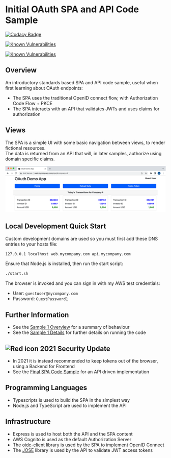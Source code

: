 # Initial OAuth SPA and API Code Sample

[![Codacy Badge](https://app.codacy.com/project/badge/Grade/7a56644ad31e4cb5895f732cf07a86ce)](https://www.codacy.com/gh/gary-archer/oauth.websample1/dashboard?utm_source=github.com&amp;utm_medium=referral&amp;utm_content=gary-archer/oauth.websample1&amp;utm_campaign=Badge_Grade)

[![Known Vulnerabilities](https://snyk.io/test/github/gary-archer/oauth.websample1/badge.svg?targetFile=spa/package.json)](https://snyk.io/test/github/gary-archer/oauth.websample1?targetFile=spa/package.json&x=1)

[![Known Vulnerabilities](https://snyk.io/test/github/gary-archer/oauth.websample1/badge.svg?targetFile=api/package.json)](https://snyk.io/test/github/gary-archer/oauth.websample1?targetFile=api/package.json&x=1)

## Overview

An introductory standards based SPA and API code sample, useful when first learning about OAuth endpoints:

- The SPA uses the traditional OpenID connect flow, with Authorization Code Flow + PKCE
- The SPA interacts with an API that validates JWTs and uses claims for authorization

## Views

The SPA is a simple UI with some basic navigation between views, to render fictional resources.\
The data is returned from an API that will, in later samples, authorize using domain specific claims.

![SPA Views](./doc/views.png)

## Local Development Quick Start

Custom development domains are used so you must first add these DNS entries to your hosts file:

```bash
127.0.0.1 localhost web.mycompany.com api.mycompany.com
```

Ensure that Node.js is installed, then run the start script:

```bash
./start.sh
```

The browser is invoked and you can sign in with my AWS test credentials:

- User: `guestuser@mycompany.com`
- Password: `GuestPassword1`

## Further Information

* See the [Sample 1 Overview](https://authguidance.com/2017/09/24/basicspa-overview/) for a summary of behaviour
* See the [Sample 1 Details](https://authguidance.com/2017/09/25/basicspa-execution/) for further details on running the code

## ![Red icon](https://via.placeholder.com/15/f03c15/f03c15.png) 2021 Security Update

- In 2021 it is instead recommended to keep tokens out of the browser, using a Backend for Frontend
- See the [Final SPA Code Sample](https://github.com/gary-archer/oauth.websample.final) for an API driven implementation

## Programming Languages

* Typescripts is used to build the SPA in the simplest way
* Node.js and TypeScript are used to implement the API

## Infrastructure

* Express is used to host both the API and the SPA content
* AWS Cognito is used as the default Authorization Server
* The [oidc-client](https://github.com/IdentityModel/oidc-client-js) library is used by the SPA to implement OpenID Connect
* The [JOSE](https://github.com/panva/jose) library is used by the API to validate JWT access tokens
